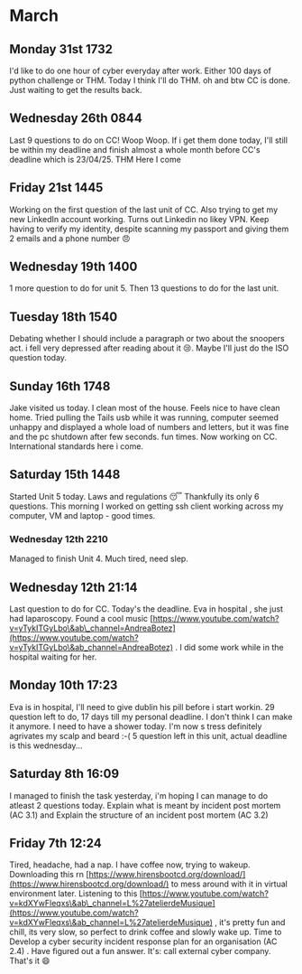 # March

##

##

## Monday 31st 1732

I'd like to do one hour of cyber everyday after work. Either 100 days of python challenge or THM. Today I think I'll do THM. oh and btw CC is done. Just waiting to get the results back.

## Wednesday 26th 0844

Last 9 questions to do on CC! Woop Woop. If i get them done today, I'll still be within my deadline and finish almost a whole month before CC's deadline which is 23/04/25. THM Here I come

## Friday 21st 1445

Working on the first question of the last unit of CC. Also trying to get my new LinkedIn account working. Turns out Linkedin no likey VPN. Keep having to verify my identity, despite scanning my passport and giving them 2 emails and a phone number :angry:

## Wednesday 19th 1400

1 more question to do for unit 5. Then 13 questions to do for the last unit.&#x20;

## Tuesday 18th 1540

Debating whether I should include a paragraph or two about the snoopers act. i fell very depressed after reading about it :cry:. Maybe I'll just do the ISO question today.

## Sunday 16th  1748

Jake visited us today. I clean most of the house. Feels nice to have clean home. Tried pulling the Tails usb while it was running, computer seemed unhappy and displayed a whole load of numbers and letters, but it was fine and the pc shutdown after few seconds. fun times. Now working on CC. International standards here i come.

## Saturday 15th 1448

Started Unit 5 today.  Laws and regulations :sleeping: Thankfully its only 6 questions. This morning I worked on getting ssh client working across my computer, VM and laptop - good times.

### Wednesday 12th 2210

Managed to finish Unit 4. Much tired, need slep.

## Wednesday 12th 21:14

Last question to do for CC. Today's the deadline. Eva in hospital , she just had laparoscopy. Found a cool music [https://www.youtube.com/watch?v=yTykITGyLbo\&ab\_channel=AndreaBotez](https://www.youtube.com/watch?v=yTykITGyLbo\&ab_channel=AndreaBotez) . I did some work while in the hospital waiting for her.&#x20;

## Monday 10th 17:23

Eva is in hospital, I'll need to give dublin his pill before i start workin.  29 question left to do, 17 days till my personal deadline. I don't think I can make it anymore. I need to have a shower today. I'm now  s tress definitely agrivates my scalp and beard :-(   5 question left in this unit, actual deadline is this wednesday...

## Saturday 8th 16:09

I managed to finish the task yesterday, i'm hoping I can manage to do atleast 2 questions today. Explain what is meant by incident post mortem (AC 3.1) and Explain the structure of an incident post mortem (AC 3.2)

## Friday 7th 12:24

Tired, headache, had a nap. I have coffee now, trying to wakeup. Downloading this rn [https://www.hirensbootcd.org/download/](https://www.hirensbootcd.org/download/) to mess around with it in virtual environment later.  Listening to this [https://www.youtube.com/watch?v=kdXYwFleqxs\&ab\_channel=L%27atelierdeMusique](https://www.youtube.com/watch?v=kdXYwFleqxs\&ab_channel=L%27atelierdeMusique) , it's pretty fun and chill, its very slow, so perfect to drink coffee and slowly wake up. Time to Develop a cyber security incident response plan for an organisation (AC 2.4) . Have figured out a fun answer. It's: call external cyber company. That's it :smile:&#x20;

